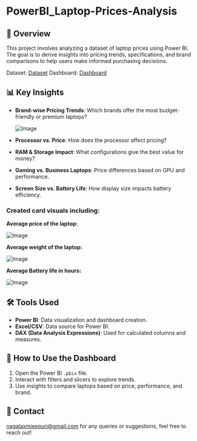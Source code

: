 # PowerBI_Laptop-Prices-Analysis

## 📌 Overview
This project involves analyzing a dataset of laptop prices using Power BI. The goal is to derive insights into pricing trends, specifications, and brand comparisons to help users make informed purchasing decisions.

Dataset: <a href="https://www.kaggle.com/datasets/asinow/laptop-price-dataset">Dataset</a>
Dashboard: <a href="https://app.powerbi.com/groups/me/reports/936defb0-d087-4705-aa04-47f4cc7c7770?experience=power-bi">Dashboard</a>

## 📊 Key Insights
- **Brand-wise Pricing Trends**: Which brands offer the most budget-friendly or premium laptops?

  ![Image](https://github.com/user-attachments/assets/0fde9b8e-8c4f-4cab-bb7b-2396d39311db)
- **Processor vs. Price**: How does the processor affect pricing?
- **RAM & Storage Impact**: What configurations give the best value for money?
- **Gaming vs. Business Laptops**: Price differences based on GPU and performance.
- **Screen Size vs. Battery Life**: How display size impacts battery efficiency.
### Created card visuals including:
  **Average price of the laptop:**
  
  ![Image](https://github.com/user-attachments/assets/ad4006af-fe94-407d-96b0-48b6753a69be)

  **Average weight of the laptop:**

  ![Image](https://github.com/user-attachments/assets/3ca52110-47ed-4aa4-86d2-7fcc3b7fcff6)

  **Average Battery life in hours:**

  ![Image](https://github.com/user-attachments/assets/71a96cad-7cfc-42c3-8db7-3387959a5c67)

## 🛠️ Tools Used
- **Power BI**: Data visualization and dashboard creation.
- **Excel/CSV**: Data source for Power BI.
- **DAX (Data Analysis Expressions)**: Used for calculated columns and measures.

## 📌 How to Use the Dashboard
1. Open the Power BI `.pbix` file.
2. Interact with filters and slicers to explore trends.
3. Use insights to compare laptops based on price, performance, and brand.

## 📩 Contact
nagalaxmieepuri@gmail.com for any queries or suggestions, feel free to reach out!
